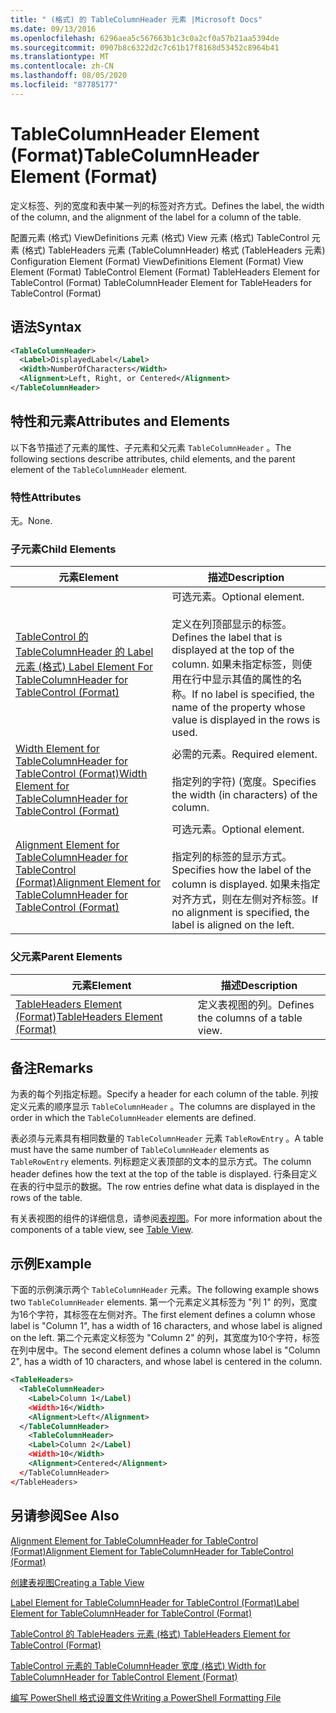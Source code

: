```yaml
---
title: " (格式) 的 TableColumnHeader 元素 |Microsoft Docs"
ms.date: 09/13/2016
ms.openlocfilehash: 6296aea5c567663b1c3c0a2cf0a57b21aa5394de
ms.sourcegitcommit: 0907b8c6322d2c7c61b17f8168d53452c8964b41
ms.translationtype: MT
ms.contentlocale: zh-CN
ms.lasthandoff: 08/05/2020
ms.locfileid: "87785177"
---
```

# <a name="tablecolumnheader-element-format"></a><span data-ttu-id="94b46-102">TableColumnHeader Element (Format)</span><span class="sxs-lookup"><span data-stu-id="94b46-102">TableColumnHeader Element (Format)</span></span>

<span data-ttu-id="94b46-103">定义标签、列的宽度和表中某一列的标签对齐方式。</span><span class="sxs-lookup"><span data-stu-id="94b46-103">Defines the label, the width of the column, and the alignment of the label for a column of the table.</span></span>

<span data-ttu-id="94b46-104">配置元素 (格式) ViewDefinitions 元素 (格式) View 元素 (格式) TableControl 元素 (格式) TableHeaders 元素 (TableColumnHeader) 格式 (TableHeaders 元素) </span><span class="sxs-lookup"><span data-stu-id="94b46-104">Configuration Element (Format) ViewDefinitions Element (Format) View Element (Format) TableControl Element (Format) TableHeaders Element for TableControl (Format) TableColumnHeader Element for TableHeaders for TableControl (Format)</span></span>

## <a name="syntax"></a><span data-ttu-id="94b46-105">语法</span><span class="sxs-lookup"><span data-stu-id="94b46-105">Syntax</span></span>

```xml
<TableColumnHeader>
  <Label>DisplayedLabel</Label>
  <Width>NumberOfCharacters</Width>
  <Alignment>Left, Right, or Centered</Alignment>
</TableColumnHeader>
```

## <a name="attributes-and-elements"></a><span data-ttu-id="94b46-106">特性和元素</span><span class="sxs-lookup"><span data-stu-id="94b46-106">Attributes and Elements</span></span>

<span data-ttu-id="94b46-107">以下各节描述了元素的属性、子元素和父元素 `TableColumnHeader` 。</span><span class="sxs-lookup"><span data-stu-id="94b46-107">The following sections describe attributes, child elements, and the parent element of the `TableColumnHeader` element.</span></span>

### <a name="attributes"></a><span data-ttu-id="94b46-108">特性</span><span class="sxs-lookup"><span data-stu-id="94b46-108">Attributes</span></span>

<span data-ttu-id="94b46-109">无。</span><span class="sxs-lookup"><span data-stu-id="94b46-109">None.</span></span>

### <a name="child-elements"></a><span data-ttu-id="94b46-110">子元素</span><span class="sxs-lookup"><span data-stu-id="94b46-110">Child Elements</span></span>

|<span data-ttu-id="94b46-111">元素</span><span class="sxs-lookup"><span data-stu-id="94b46-111">Element</span></span>|<span data-ttu-id="94b46-112">描述</span><span class="sxs-lookup"><span data-stu-id="94b46-112">Description</span></span>|
|-------------|-----------------|
|[<span data-ttu-id="94b46-113">TableControl 的 TableColumnHeader 的 Label 元素 (格式) </span><span class="sxs-lookup"><span data-stu-id="94b46-113">Label Element For TableColumnHeader for TableControl (Format)</span></span>](./label-element-for-tablecolumnheader-for-tablecontrol-format.md)|<span data-ttu-id="94b46-114">可选元素。</span><span class="sxs-lookup"><span data-stu-id="94b46-114">Optional element.</span></span><br /><br /> <span data-ttu-id="94b46-115">定义在列顶部显示的标签。</span><span class="sxs-lookup"><span data-stu-id="94b46-115">Defines the label that is displayed at the top of the column.</span></span> <span data-ttu-id="94b46-116">如果未指定标签，则使用在行中显示其值的属性的名称。</span><span class="sxs-lookup"><span data-stu-id="94b46-116">If no label is specified, the name of the property whose value is displayed in the rows is used.</span></span>|
|[<span data-ttu-id="94b46-117">Width Element for TableColumnHeader for TableControl (Format)</span><span class="sxs-lookup"><span data-stu-id="94b46-117">Width Element for TableColumnHeader for TableControl (Format)</span></span>](./width-element-for-tablecolumnheader-for-tablecontrol-format.md)|<span data-ttu-id="94b46-118">必需的元素。</span><span class="sxs-lookup"><span data-stu-id="94b46-118">Required element.</span></span><br /><br /> <span data-ttu-id="94b46-119">指定列的字符)  (宽度。</span><span class="sxs-lookup"><span data-stu-id="94b46-119">Specifies the width (in characters) of the column.</span></span>|
|[<span data-ttu-id="94b46-120">Alignment Element for TableColumnHeader for TableControl (Format)</span><span class="sxs-lookup"><span data-stu-id="94b46-120">Alignment Element for TableColumnHeader for TableControl (Format)</span></span>](./alignment-element-for-tablecolumnheader-for-tablecontrol-format.md)|<span data-ttu-id="94b46-121">可选元素。</span><span class="sxs-lookup"><span data-stu-id="94b46-121">Optional element.</span></span><br /><br /> <span data-ttu-id="94b46-122">指定列的标签的显示方式。</span><span class="sxs-lookup"><span data-stu-id="94b46-122">Specifies how the label of the column is displayed.</span></span> <span data-ttu-id="94b46-123">如果未指定对齐方式，则在左侧对齐标签。</span><span class="sxs-lookup"><span data-stu-id="94b46-123">If no alignment is specified, the label is aligned on the left.</span></span>|

### <a name="parent-elements"></a><span data-ttu-id="94b46-124">父元素</span><span class="sxs-lookup"><span data-stu-id="94b46-124">Parent Elements</span></span>

|<span data-ttu-id="94b46-125">元素</span><span class="sxs-lookup"><span data-stu-id="94b46-125">Element</span></span>|<span data-ttu-id="94b46-126">描述</span><span class="sxs-lookup"><span data-stu-id="94b46-126">Description</span></span>|
|-------------|-----------------|
|[<span data-ttu-id="94b46-127">TableHeaders Element (Format)</span><span class="sxs-lookup"><span data-stu-id="94b46-127">TableHeaders Element (Format)</span></span>](./tableheaders-element-format.md)|<span data-ttu-id="94b46-128">定义表视图的列。</span><span class="sxs-lookup"><span data-stu-id="94b46-128">Defines the columns of a table view.</span></span>|

## <a name="remarks"></a><span data-ttu-id="94b46-129">备注</span><span class="sxs-lookup"><span data-stu-id="94b46-129">Remarks</span></span>

<span data-ttu-id="94b46-130">为表的每个列指定标题。</span><span class="sxs-lookup"><span data-stu-id="94b46-130">Specify a header for each column of the table.</span></span> <span data-ttu-id="94b46-131">列按定义元素的顺序显示 `TableColumnHeader` 。</span><span class="sxs-lookup"><span data-stu-id="94b46-131">The columns are displayed in the order in which the `TableColumnHeader` elements are defined.</span></span>

<span data-ttu-id="94b46-132">表必须与元素具有相同数量的 `TableColumnHeader` 元素 `TableRowEntry` 。</span><span class="sxs-lookup"><span data-stu-id="94b46-132">A table must have the same number of `TableColumnHeader` elements as `TableRowEntry` elements.</span></span> <span data-ttu-id="94b46-133">列标题定义表顶部的文本的显示方式。</span><span class="sxs-lookup"><span data-stu-id="94b46-133">The column header defines how the text at the top of the table is displayed.</span></span> <span data-ttu-id="94b46-134">行条目定义在表的行中显示的数据。</span><span class="sxs-lookup"><span data-stu-id="94b46-134">The row entries define what data is displayed in the rows of the table.</span></span>

<span data-ttu-id="94b46-135">有关表视图的组件的详细信息，请参阅[表视图](./creating-a-table-view.md)。</span><span class="sxs-lookup"><span data-stu-id="94b46-135">For more information about the components of a table view, see [Table View](./creating-a-table-view.md).</span></span>

## <a name="example"></a><span data-ttu-id="94b46-136">示例</span><span class="sxs-lookup"><span data-stu-id="94b46-136">Example</span></span>

<span data-ttu-id="94b46-137">下面的示例演示两个 `TableColumnHeader` 元素。</span><span class="sxs-lookup"><span data-stu-id="94b46-137">The following example shows two `TableColumnHeader` elements.</span></span> <span data-ttu-id="94b46-138">第一个元素定义其标签为 "列 1" 的列，宽度为16个字符，其标签在左侧对齐。</span><span class="sxs-lookup"><span data-stu-id="94b46-138">The first element defines a column whose label is "Column 1", has a width of 16 characters, and whose label is aligned on the left.</span></span> <span data-ttu-id="94b46-139">第二个元素定义标签为 "Column 2" 的列，其宽度为10个字符，标签在列中居中。</span><span class="sxs-lookup"><span data-stu-id="94b46-139">The second element defines a column whose label is "Column 2", has a width of 10 characters, and whose label is centered in the column.</span></span>

```xml
<TableHeaders>
  <TableColumnHeader>
    <Label>Column 1</Label)
    <Width>16</Width>
    <Alignment>Left</Alignment>
  </TableColumnHeader>
    <TableColumnHeader>
    <Label>Column 2</Label)
    <Width>10</Width>
    <Alignment>Centered</Alignment>
  </TableColumnHeader>
</TableHeaders>
```

## <a name="see-also"></a><span data-ttu-id="94b46-140">另请参阅</span><span class="sxs-lookup"><span data-stu-id="94b46-140">See Also</span></span>

[<span data-ttu-id="94b46-141">Alignment Element for TableColumnHeader for TableControl (Format)</span><span class="sxs-lookup"><span data-stu-id="94b46-141">Alignment Element for TableColumnHeader for TableControl (Format)</span></span>](./alignment-element-for-tablecolumnheader-for-tablecontrol-format.md)

[<span data-ttu-id="94b46-142">创建表视图</span><span class="sxs-lookup"><span data-stu-id="94b46-142">Creating a Table View</span></span>](./creating-a-table-view.md)

[<span data-ttu-id="94b46-143">Label Element for TableColumnHeader for TableControl (Format)</span><span class="sxs-lookup"><span data-stu-id="94b46-143">Label Element for TableColumnHeader for TableControl (Format)</span></span>](./label-element-for-tablecolumnheader-for-tablecontrol-format.md)

[<span data-ttu-id="94b46-144">TableControl 的 TableHeaders 元素 (格式) </span><span class="sxs-lookup"><span data-stu-id="94b46-144">TableHeaders Element for TableControl (Format)</span></span>](./tableheaders-element-format.md)

[<span data-ttu-id="94b46-145">TableControl 元素的 TableColumnHeader 宽度 (格式) </span><span class="sxs-lookup"><span data-stu-id="94b46-145">Width for TableColumnHeader for TableControl Element (Format)</span></span>](./width-element-for-tablecolumnheader-for-tablecontrol-format.md)

[<span data-ttu-id="94b46-146">编写 PowerShell 格式设置文件</span><span class="sxs-lookup"><span data-stu-id="94b46-146">Writing a PowerShell Formatting File</span></span>](./writing-a-powershell-formatting-file.md)
